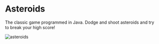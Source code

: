 # Asteroids

The classic game programmed in Java. Dodge and shoot asteroids and try to break your high score!

![asteroids](https://user-images.githubusercontent.com/93167286/230317123-26e89116-6434-4347-ac4a-04f2b2b44c8b.png)
